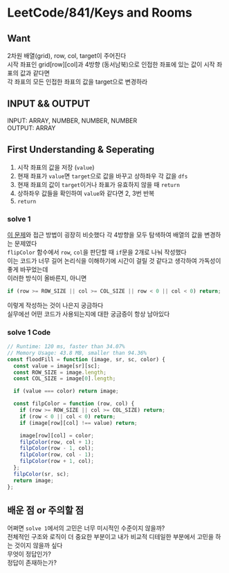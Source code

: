 # LeetCode/841/Keys and Rooms

## Want

2차원 배열(grid), row, col, target이 주어진다  
시작 좌표인 grid[row][col]과 4방향 (동서남북)으로 인접한 좌표에 있는 값이 시작 좌표의 값과 같다면  
각 좌표의 모든 인접한 좌표의 값을 target으로 변경하라

## INPUT && OUTPUT

INPUT: ARRAY, NUMBER, NUMBER, NUMBER  
OUTPUT: ARRAY

## First Understanding & Seperating

1. 시작 좌표의 값을 저장 (`value`)
2. 현재 좌표가 `value`면 `target`으로 값을 바꾸고 상하좌우 각 값을 `dfs`
3. 현재 좌표의 값이 `target`이거나 좌표가 유효하지 않을 때 `return`
4. 상하좌우 값들을 확인하여 `value`와 같다면 2, 3번 반복
5. `return`

### solve 1

[이 문제](https://github.com/Collection50/ProblemSolving/blob/master/LEET_200_Number%20of%20Islands.md)와 접근 방법이 굉장히 비슷했다
각 4방향을 모두 탐색하여 배열의 값을 변경하는 문제였다  
`flipColor` 함수에서 `row`, `col`을 판단할 때 `if`문을 2개로 나눠 작성했다  
이는 코드가 너무 길어 논리식을 이해하기에 시간이 걸릴 것 같다고 생각하여 가독성이 좋게 바꾸었는데  
이러한 방식이 올바른지, 아니면

```js
if (row >= ROW_SIZE || col >= COL_SIZE || row < 0 || col < 0) return;
```

이렇게 작성하는 것이 나은지 궁금하다  
실무에선 어떤 코드가 사용되는지에 대한 궁금증이 항상 남아있다

### solve 1 Code

```js
// Runtime: 120 ms, faster than 34.07%
// Memory Usage: 43.8 MB, smaller than 94.36%
const floodFill = function (image, sr, sc, color) {
  const value = image[sr][sc];
  const ROW_SIZE = image.length;
  const COL_SIZE = image[0].length;

  if (value === color) return image;

  const filpColor = function (row, col) {
    if (row >= ROW_SIZE || col >= COL_SIZE) return;
    if (row < 0 || col < 0) return;
    if (image[row][col] !== value) return;

    image[row][col] = color;
    filpColor(row, col + 1);
    filpColor(row - 1, col);
    filpColor(row, col - 1);
    filpColor(row + 1, col);
  };
  filpColor(sr, sc);
  return image;
};
```

## 배운 점 or 주의할 점

어쩌면 `solve 1`에서의 고민은 너무 미시적인 수준이지 않을까?  
전체적인 구조와 로직이 더 중요한 부분이고 내가 비교적 디테일한 부분에서 고민을 하는 것이지 않을까 싶다  
무엇이 정답인가?  
정답이 존재하는가?
